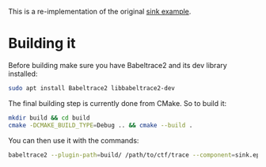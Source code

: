 This is a re-implementation of the original [sink example](https://babeltrace.org/docs/v2.0/libbabeltrace2/example-simple-sink-cmp-cls.html).

# Building it
Before building make sure you have Babeltrace2 and its dev library installed:

```bash
sudo apt install Babeltrace2 libbabeltrace2-dev
```

The final building step is currently done from CMake. So to build it:
```bash
mkdir build && cd build
cmake -DCMAKE_BUILD_TYPE=Debug .. && cmake --build .
```

You can then use it with the commands:
```bash
babeltrace2 --plugin-path=build/ /path/to/ctf/trace --component=sink.epitome.output
```